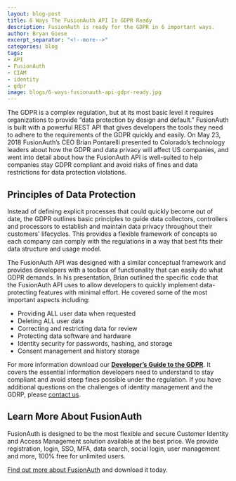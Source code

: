 ```yaml
---
layout: blog-post
title: 6 Ways The FusionAuth API Is GDPR Ready
description: FusionAuth is ready for the GDPR in 6 important ways.
author: Bryan Giese
excerpt_separator: "<!--more-->"
categories: blog
tags:
- API
- FusionAuth
- CIAM
- identity
- gdpr
image: blogs/6-ways-fusionauth-api-gdpr-ready.jpg
---
```


The GDPR is a complex regulation, but at its most basic level it requires organizations to provide “data protection by design and default.” FusionAuth is built with a powerful REST API that gives developers the tools they need to adhere to the requirements of the GDPR quickly and easily. On May 23, 2018 FusionAuth’s CEO Brian Pontarelli presented to Colorado’s technology leaders about how the GDPR and data privacy will affect US companies, and went into detail about how the FusionAuth API is well-suited to help companies stay GDPR compliant and avoid risks of fines and data restrictions for data protection violations.
<!--more-->
## Principles of Data Protection

Instead of defining explicit processes that could quickly become out of date, the GDPR outlines basic principles to guide data collectors, controllers and processors to establish and maintain data privacy throughout their customers' lifecycles. This provides a flexible framework of concepts so each company can comply with the regulations in a way that best fits their data structure and usage model.

The FusionAuth API was designed with a similar conceptual framework and provides developers with a toolbox of functionality that can easily do what GDPR demands. In his presentation, Brian outlined the specific code that the FusionAuth API uses to allow developers to quickly implement data-protecting features with minimal effort. He covered some of the most important aspects including:
- Providing ALL user data when requested
- Deleting ALL user data
- Correcting and restricting data for review
- Protecting data software and hardware
- Identity security for passwords, hashing, and storage
- Consent management and history storage

For more information download our [**Developer’s Guide to the GDPR**](/blog/2019/01/29/white-paper-developers-guide-gdpr "Get the Developer's Guide to the GDPR"). It covers the essential information developers need to understand to stay compliant and avoid steep fines possible under the regulation. If you have additional questions on the challenges of identity management and the GDRP, please [contact us](/contact "Contact Us").

## Learn More About FusionAuth

FusionAuth is designed to be the most flexible and secure Customer Identity and Access Management solution available at the best price. We provide registration, login, SSO, MFA, data search, social login, user management and more, 100% free for unlimited users.

[Find out more about FusionAuth](https://fusionauth.io/ "FusionAuth Home") and download it today.

<!--
- FusionAuth
- Resources
- Events
-->
